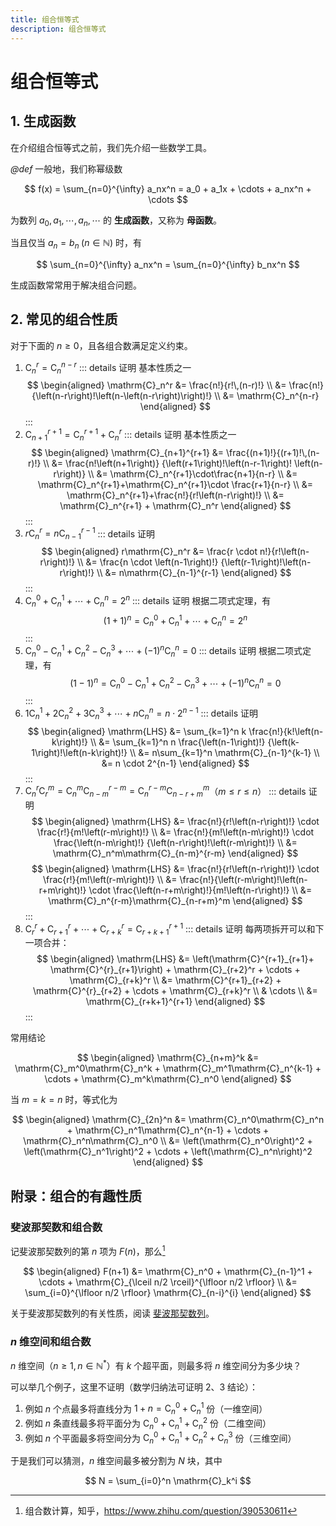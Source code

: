```yaml
---
title: 组合恒等式
description: 组合恒等式
---
```


# 组合恒等式

## 1. 生成函数

在介绍组合恒等式之前，我们先介绍一些数学工具。

*@def* 一般地，我们称幂级数

$$
f(x) = \sum_{n=0}^{\infty} a_nx^n =
a_0 + a_1x + \cdots + a_nx^n + \cdots
$$

为数列 $a_0,\,a_1,\,\cdots,\,a_n,\,\cdots$ 的 **生成函数**，又称为 **母函数**。

当且仅当 $a_n = b_n\;(n \in \mathbb{N})$ 时，有

$$
\sum_{n=0}^{\infty} a_nx^n = \sum_{n=0}^{\infty} b_nx^n
$$

生成函数常常用于解决组合问题。

## 2. 常见的组合性质

对于下面的 $n \geqslant 0$，且各组合数满足定义约束。

1. $\mathrm{C}_n^r = \mathrm{C}_n^{n-r}$
    ::: details 证明
    基本性质之一
    $$
    \begin{aligned}
        \mathrm{C}_n^r &= \frac{n!}{r!\,(n-r)!} \\
        &= \frac{n!}
        {\left(n-r\right)!\left(n-\left(n-r\right)\right)!} \\
        &= \mathrm{C}_n^{n-r}
    \end{aligned}
    $$
    :::
2. $\mathrm{C}_{n+1}^{r+1} = \mathrm{C}_n^{r+1} + \mathrm{C}_n^r$
    ::: details 证明
    基本性质之一
    $$
    \begin{aligned}
        \mathrm{C}_{n+1}^{r+1}
        &= \frac{(n+1)!}{(r+1)!\,(n-r)!} \\
        &= \frac{n!\left(n+1\right)}
        {\left(r+1\right)!\left(n-r-1\right)!
        \left(n-r\right)} \\
        &= \mathrm{C}_n^{r+1}\cdot\frac{n+1}{n-r} \\
        &= \mathrm{C}_n^{r+1}+\mathrm{C}_n^{r+1}\cdot
        \frac{r+1}{n-r} \\
        &= \mathrm{C}_n^{r+1}+\frac{n!}{r!\left(n-r\right)!} \\
        &= \mathrm{C}_n^{r+1} + \mathrm{C}_n^r
    \end{aligned}
    $$
    :::
3. $r\mathrm{C}_n^r = n\mathrm{C}_{n-1}^{r-1}$
    ::: details 证明
    $$
    \begin{aligned}
        r\mathrm{C}_n^r &=
        \frac{r \cdot n!}{r!\left(n-r\right)!} \\
        &= \frac{n \cdot \left(n-1\right)!}
        {\left(r-1\right)!\left(n-r\right)!} \\
        &= n\mathrm{C}_{n-1}^{r-1}
    \end{aligned}
    $$
    :::
4. $\mathrm{C}_n^0 + \mathrm{C}_n^1 + \cdots + \mathrm{C}_n^n = 2^n$
    ::: details 证明
    根据二项式定理，有
    $$
    \left(1+1\right)^n = \mathrm{C}_n^0 + \mathrm{C}_n^1 + \cdots + \mathrm{C}_n^n = 2^n
    $$
    :::
5. $\mathrm{C}_n^0 - \mathrm{C}_n^1 + \mathrm{C}_n^2 - \mathrm{C}_n^3 + \cdots + (-1)^n\mathrm{C}_n^n = 0$
    ::: details 证明
    根据二项式定理，有
    $$
    \left(1-1\right)^n = \mathrm{C}_n^0 - \mathrm{C}_n^1 + \mathrm{C}_n^2 - \mathrm{C}_n^3 + \cdots + (-1)^n\mathrm{C}_n^n = 0
    $$
    :::
6. $1\mathrm{C}_n^1 + 2\mathrm{C}_n^2 + 3\mathrm{C}_n^3 + \cdots + n\mathrm{C}_n^n = n \cdot 2^{n-1}$
    ::: details 证明
    $$
    \begin{aligned}
        \mathrm{LHS}
        &= \sum_{k=1}^n k \frac{n!}{k!\left(n-k\right)!} \\
        &= \sum_{k=1}^n n \frac{\left(n-1\right)!}
        {\left(k-1\right)!\left(n-k\right)!} \\
        &= n\sum_{k=1}^n \mathrm{C}_{n-1}^{k-1} \\
        &= n \cdot 2^{n-1}
    \end{aligned}
    $$
    :::
7. $\mathrm{C}_n^r\mathrm{C}_r^m = \mathrm{C}_n^m\mathrm{C}_{n-m}^{r-m} = \mathrm{C}_n^{r-m}\mathrm{C}_{n-r+m}^m$（$m \leqslant r \leqslant n$）
    ::: details 证明
    $$
    \begin{aligned}
        \mathrm{LHS}
        &= \frac{n!}{r!\left(n-r\right)!} \cdot
        \frac{r!}{m!\left(r-m\right)!} \\
        &= \frac{n!}{m!\left(n-m\right)!} \cdot
        \frac{\left(n-m\right)!}
        {\left(n-r\right)!\left(r-m\right)!} \\
        &= \mathrm{C}_n^m\mathrm{C}_{n-m}^{r-m}
    \end{aligned}
    $$
    $$
    \begin{aligned}
        \mathrm{LHS}
        &= \frac{n!}{r!\left(n-r\right)!} \cdot
        \frac{r!}{m!\left(r-m\right)!} \\
        &= \frac{n!}{\left(r-m\right)!\left(n-r+m\right)!} \cdot \frac{\left(n-r+m\right)!}{m!\left(n-r\right)!} \\
        &= \mathrm{C}_n^{r-m}\mathrm{C}_{n-r+m}^m
    \end{aligned}
    $$
    :::
8. $\mathrm{C}_r^r + \mathrm{C}_{r+1}^r + \cdots + \mathrm{C}_{r+k}^r = \mathrm{C}_{r+k+1}^{r+1}$
    ::: details 证明
    每两项拆开可以和下一项合并：
    $$
    \begin{aligned}
        \mathrm{LHS}
        &= \left(\mathrm{C}^{r+1}_{r+1}+
        \mathrm{C}^{r}_{r+1}\right) + \mathrm{C}_{r+2}^r
        + \cdots + \mathrm{C}_{r+k}^r \\
        &= \mathrm{C}^{r+1}_{r+2} + \mathrm{C}^{r}_{r+2}
        + \cdots + \mathrm{C}_{r+k}^r \\
        & \cdots \\
        &= \mathrm{C}_{r+k+1}^{r+1}
    \end{aligned}
    $$
    :::

常用结论

$$
\begin{aligned}
    \mathrm{C}_{n+m}^k &= \mathrm{C}_m^0\mathrm{C}_n^k +
    \mathrm{C}_m^1\mathrm{C}_n^{k-1} + \cdots +
    \mathrm{C}_m^k\mathrm{C}_n^0
\end{aligned}
$$

当 $m = k = n$ 时，等式化为

$$
\begin{aligned}
    \mathrm{C}_{2n}^n
    &= \mathrm{C}_n^0\mathrm{C}_n^n +
    \mathrm{C}_n^1\mathrm{C}_n^{n-1} + \cdots +
    \mathrm{C}_n^n\mathrm{C}_n^0 \\
    &= \left(\mathrm{C}_n^0\right)^2 +
    \left(\mathrm{C}_n^1\right)^2 + \cdots +
    \left(\mathrm{C}_n^n\right)^2
\end{aligned}
$$

## 附录：组合的有趣性质

### 斐波那契数和组合数

记斐波那契数列的第 $n$ 项为 $F(n)$，那么[^1]

[^1]: 组合数计算，知乎，<https://www.zhihu.com/question/390530611>

$$
\begin{aligned}
    F(n+1)
    &= \mathrm{C}_n^0 + \mathrm{C}_{n-1}^1 + \cdots +
    \mathrm{C}_{\lceil n/2 \rceil}^{\lfloor n/2 \rfloor} \\
    &= \sum_{i=0}^{\lfloor n/2 \rfloor} \mathrm{C}_{n-i}^{i}
\end{aligned}
$$

关于斐波那契数列的有关性质，阅读 [斐波那契数列](./fibonacci.md)。

### $n$ 维空间和组合数

$n$ 维空间（$n \geqslant 1,\, n \in \mathbb{N}^*$）有 $k$ 个超平面，则最多将 $n$ 维空间分为多少块？

可以举几个例子，这里不证明（数学归纳法可证明 2、3 结论）：
1. 例如 $n$ 个点最多将直线分为 $1+n = \mathrm{C}_n^0+\mathrm{C}_n^1$ 份（一维空间）
2. 例如 $n$ 条直线最多将平面分为 $\mathrm{C}_n^0+\mathrm{C}_n^1+\mathrm{C}_n^2$ 份（二维空间）
3. 例如 $n$ 个平面最多将空间分为 $\mathrm{C}_n^0+\mathrm{C}_n^1+\mathrm{C}_n^2+\mathrm{C}_n^3$ 份（三维空间）

于是我们可以猜测，$n$ 维空间最多被分割为 $N$ 块，其中

$$
N = \sum_{i=0}^n \mathrm{C}_k^i
$$
